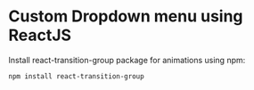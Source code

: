 # Custom Dropdown menu using ReactJS

Install react-transition-group package for animations using npm:

`npm install react-transition-group`
